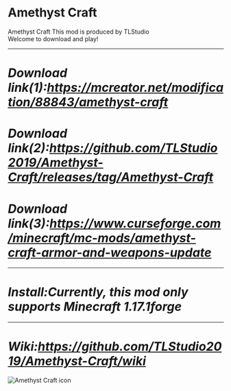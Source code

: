# Amethyst Craft
Amethyst Craft
This mod is produced by TLStudio  
Welcome to download and play!
***
# ***Download link(1):https://mcreator.net/modification/88843/amethyst-craft***
# ***Download link(2):https://github.com/TLStudio2019/Amethyst-Craft/releases/tag/Amethyst-Craft***
# ***Download link(3):https://www.curseforge.com/minecraft/mc-mods/amethyst-craft-armor-and-weapons-update***
***
# ***Install:Currently, this mod only supports Minecraft 1.17.1forge***
***
# ***Wiki:https://github.com/TLStudio2019/Amethyst-Craft/wiki***
![Amethyst Craft icon](https://user-images.githubusercontent.com/109156465/178550765-9fed5d91-0f66-4e0e-a633-64e99578448c.png)
